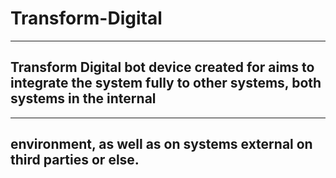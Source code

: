 # Transform-Digital
***
## Transform Digital  bot device created for aims to integrate the system fully to other systems, both systems in the internal 
___
environment, as well as on systems external on third parties or else. 
---
